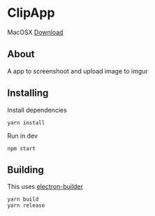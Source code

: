 # ClipApp

MacOSX [Download](https://github.com/alissoncunha/clipapp/releases/download/v0.0.1/clipapp-0.0.1.dmg)

## About
A app to screenshoot and upload image to imgur

## Installing

Install dependencies
```
yarn install 
```

Run in dev
```
npm start
```

## Building

This uses [electron-builder](https://github.com/electron-userland/electron-builder)

```
yarn build
yarn release
```
